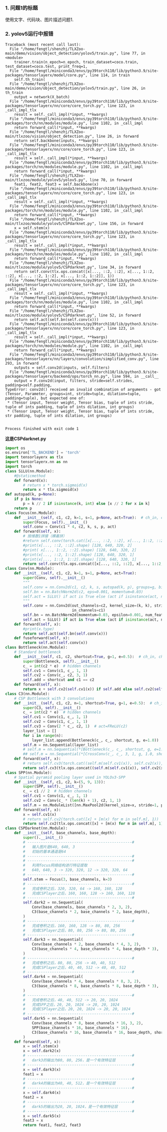 ### 1. 问题1的标题
使用文字、代码块、图片描述问题1.

### 2. yolov5运行中报错

    Traceback (most recent call last):
      File "/home/fengtl/shenzhj/TLXZoo-main/demo/vision/object_detection/yolov5/train.py", line 77, in <module>
        trainer.train(n_epoch=n_epoch, train_dataset=coco.train, test_dataset=coco.test, print_freq=1,
      File "/home/fengtl/miniconda3/envs/py39torch110/lib/python3.9/site-packages/tensorlayerx/model/core.py", line 114, in train
        self.th_train(
      File "/home/fengtl/shenzhj/TLXZoo-main/demo/vision/object_detection/yolov5/train.py", line 26, in th_train
        output = network(X_batch)
      File "/home/fengtl/miniconda3/envs/py39torch110/lib/python3.9/site-packages/tensorlayerx/nn/core/core_torch.py", line 123, in _call_impl_tlx
        result = self._call_impl(*input, **kwargs)
      File "/home/fengtl/miniconda3/envs/py39torch110/lib/python3.9/site-packages/torch/nn/modules/module.py", line 1102, in _call_impl
        return forward_call(*input, **kwargs)
      File "/home/fengtl/shenzhj/TLXZoo-main/tlxzoo/vision/object_detection.py", line 26, in forward
        return self.backbone(inputs, **kwargs)
      File "/home/fengtl/miniconda3/envs/py39torch110/lib/python3.9/site-packages/tensorlayerx/nn/core/core_torch.py", line 123, in _call_impl_tlx
        result = self._call_impl(*input, **kwargs)
      File "/home/fengtl/miniconda3/envs/py39torch110/lib/python3.9/site-packages/torch/nn/modules/module.py", line 1102, in _call_impl
        return forward_call(*input, **kwargs)
      File "/home/fengtl/shenzhj/TLXZoo-main/tlxzoo/module/yolov5/yolov5.py", line 70, in forward
        feat1, feat2, feat3 = self.backbone(x)
      File "/home/fengtl/miniconda3/envs/py39torch110/lib/python3.9/site-packages/tensorlayerx/nn/core/core_torch.py", line 123, in _call_impl_tlx
        result = self._call_impl(*input, **kwargs)
      File "/home/fengtl/miniconda3/envs/py39torch110/lib/python3.9/site-packages/torch/nn/modules/module.py", line 1102, in _call_impl
        return forward_call(*input, **kwargs)
      File "/home/fengtl/shenzhj/TLXZoo-main/tlxzoo/module/yolov5/CSPdarknet.py", line 156, in forward
        x = self.stem(x)
      File "/home/fengtl/miniconda3/envs/py39torch110/lib/python3.9/site-packages/tensorlayerx/nn/core/core_torch.py", line 123, in _call_impl_tlx
        result = self._call_impl(*input, **kwargs)
      File "/home/fengtl/miniconda3/envs/py39torch110/lib/python3.9/site-packages/torch/nn/modules/module.py", line 1102, in _call_impl
        return forward_call(*input, **kwargs)
      File "/home/fengtl/shenzhj/TLXZoo-main/tlxzoo/module/yolov5/CSPdarknet.py", line 34, in forward
        return self.conv(tlx.ops.concat([x[..., ::2, ::2], x[..., 1::2, ::2], x[..., ::2, 1::2], x[..., 1::2, 1::2]], 1))
      File "/home/fengtl/miniconda3/envs/py39torch110/lib/python3.9/site-packages/tensorlayerx/nn/core/core_torch.py", line 123, in _call_impl_tlx
        result = self._call_impl(*input, **kwargs)
      File "/home/fengtl/miniconda3/envs/py39torch110/lib/python3.9/site-packages/torch/nn/modules/module.py", line 1102, in _call_impl
        return forward_call(*input, **kwargs)
      File "/home/fengtl/shenzhj/TLXZoo-main/tlxzoo/module/yolov5/CSPdarknet.py", line 52, in forward
        return self.act(self.bn(self.conv(x)))
      File "/home/fengtl/miniconda3/envs/py39torch110/lib/python3.9/site-packages/tensorlayerx/nn/core/core_torch.py", line 123, in _call_impl_tlx
        result = self._call_impl(*input, **kwargs)
      File "/home/fengtl/miniconda3/envs/py39torch110/lib/python3.9/site-packages/torch/nn/modules/module.py", line 1102, in _call_impl
        return forward_call(*input, **kwargs)
      File "/home/fengtl/miniconda3/envs/py39torch110/lib/python3.9/site-packages/tensorlayerx/nn/layers/convolution/simplified_conv.py", line 293, in forward
        outputs = self.conv2d(inputs, self.filters)
      File "/home/fengtl/miniconda3/envs/py39torch110/lib/python3.9/site-packages/tensorlayerx/backend/ops/torch_nn.py", line 594, in __call__
        output = F.conv2d(input, filters, stride=self.strides, padding=self.padding,
    TypeError: conv2d() received an invalid combination of arguments - got (Tensor, Parameter, groups=int, stride=tuple, dilation=tuple, padding=tuple), but expected one of:
     * (Tensor input, Tensor weight, Tensor bias, tuple of ints stride, tuple of ints padding, tuple of ints dilation, int groups)
     * (Tensor input, Tensor weight, Tensor bias, tuple of ints stride, str padding, tuple of ints dilation, int groups)


    Process finished with exit code 1


**这是CSPdarknet.py**

```python
import os
os.environ['TL_BACKEND'] = 'torch'
import tensorlayerx as tlx
import tensorlayerx.nn as nn
import torch
class SiLU(nn.Module):
    #@staticmethod
    def forward(x):
        # return x * torch.sigmoid(x)
        return x * tlx.sigmoid(x)
def autopad(k, p=None):
    if p is None:
        p = k // 2 if isinstance(k, int) else [x // 2 for x in k]
    return p
class Focus(nn.Module):
    def __init__(self, c1, c2, k=1, s=1, p=None, act=True):  # ch_in, ch_out, kernel, stride, padding, groups
        super(Focus, self).__init__()
        self.conv = Conv(c1 * 4, c2, k, s, p, act)
    def forward(self, x):
        # 按维数1拼接（横着拼）
        #return self.conv(torch.cat([x[..., ::2, ::2], x[..., 1::2, ::2], x[..., ::2, 1::2], x[..., 1::2, 1::2]], 1))
        #print(x[..., ::2, ::2].shape) [128, 640, 320, 2]
        #print( x[..., 1::2, ::2].shape) [128, 640, 320, 2]
        #print(x[..., ::2, 1::2].shape) [128, 640, 320, 1]
        #print(x[..., 1::2, 1::2].shape) [128, 640, 320, 1]
        return self.conv(tlx.ops.concat([x[..., ::2, ::2], x[..., 1::2, ::2], x[..., ::2, 1::2], x[..., 1::2, 1::2]], 1))
class Conv(nn.Module):
    def __init__(self, c1, c2, k=1, s=1, p=None, act=True):
        super(Conv, self).__init__()
        """
        self.conv = nn.Conv2d(c1, c2, k, s, autopad(k, p), groups=g, bias=False)
        self.bn = nn.BatchNorm2d(c2, eps=0.001, momentum=0.03)
        self.act = SiLU() if act is True else (act if isinstance(act, nn.Module) else nn.Identity())
        """
        self.conv = nn.Conv2d(out_channels=c2, kernel_size=(k, k), stride=(s, s), padding=(p, p), b_init=None,
                              in_channels=c1)
        self.bn = nn.BatchNorm2d(momentum=0.03, epsilon=0.001, num_features=c2)
        self.act = SiLU() if act is True else (act if isinstance(act, nn.Module) else nn.Identity())
    def forward(self, x):
        #print(x.type)
        return self.act(self.bn(self.conv(x)))
    def fuseforward(self, x):
        return self.act(self.conv(x))
class Bottleneck(nn.Module):
    # Standard bottleneck
    def __init__(self, c1, c2, shortcut=True, g=1, e=0.5):  # ch_in, ch_out, shortcut, groups, expansion
        super(Bottleneck, self).__init__()
        c_ = int(c2 * e)  # hidden channels
        self.cv1 = Conv(c1, c_, 1, 1)
        self.cv2 = Conv(c_, c2, 3, 1)
        self.add = shortcut and c1 == c2
    def forward(self, x):
        return x + self.cv2(self.cv1(x)) if self.add else self.cv2(self.cv1(x))
class C3(nn.Module):
    # CSP Bottleneck with 3 convolutions
    def __init__(self, c1, c2, n=1, shortcut=True, g=1, e=0.5):  # ch_in, ch_out, number, shortcut, groups, expansion
        super(C3, self).__init__()
        c_ = int(c2 * e)  # hidden channels
        self.cv1 = Conv(c1, c_, 1, 1)
        self.cv2 = Conv(c1, c_, 1, 1)
        self.cv3 = Conv(2 * c_, c2, 1)  # act=FReLU(c2)
        layer_list = []
        for i in range(n):
            layer_list.append(Bottleneck(c_, c_, shortcut, g, e=1.0))
        self.m = nn.Sequential(layer_list)
        # self.m = nn.Sequential(*[Bottleneck(c_, c_, shortcut, g, e=1.0) for _ in range(n)])
        ## self.m = nn.Sequential(*[CrossConv(c_, c_, 3, 1, g, 1.0, shortcut) for _ in range(n)])
    def forward(self, x):
        # return self.cv3(torch.cat((self.m(self.cv1(x)), self.cv2(x)), dim=1))
        return self.cv3(tlx.ops.concat((self.m(self.cv1(x)), self.cv2(x)), dim=1))
class SPP(nn.Module):
    # Spatial pyramid pooling layer used in YOLOv3-SPP
    def __init__(self, c1, c2, k=(5, 9, 13)):
        super(SPP, self).__init__()
        c_ = c1 // 2  # hidden channels
        self.cv1 = Conv(c1, c_, 1, 1)
        self.cv2 = Conv(c_ * (len(k) + 1), c2, 1, 1)
        self.m = nn.ModuleList([nn.MaxPool2d(kernel_size=x, stride=1, padding=x // 2) for x in k])
    def forward(self, x):
        x = self.cv1(x)
        # return self.cv2(torch.cat([x] + [m(x) for m in self.m], 1))
        return self.cv2(tlx.ops.concat([x] + [m(x) for m in self.m], 1))
class CSPDarknet(nn.Module):
    def __init__(self, base_channels, base_depth):
        super().__init__()
        # -----------------------------------------------#
        #   输入图片是640, 640, 3
        #   初始的基本通道是64
        # -----------------------------------------------#
        # -----------------------------------------------#
        #   利用focus网络结构进行特征提取
        #   640, 640, 3 -> 320, 320, 12 -> 320, 320, 64
        # -----------------------------------------------#
        self.stem = Focus(3, base_channels, k=3)
        # -----------------------------------------------#
        #   完成卷积之后，320, 320, 64 -> 160, 160, 128
        #   完成CSPlayer之后，160, 160, 128 -> 160, 160, 128
        # -----------------------------------------------#
        self.dark2 = nn.Sequential(
            Conv(base_channels, base_channels * 2, 3, 2),
            C3(base_channels * 2, base_channels * 2, base_depth),
        )
        # -----------------------------------------------#
        #   完成卷积之后，160, 160, 128 -> 80, 80, 256
        #   完成CSPlayer之后，80, 80, 256 -> 80, 80, 256
        # -----------------------------------------------#
        self.dark3 = nn.Sequential(
            Conv(base_channels * 2, base_channels * 4, 3, 2),
            C3(base_channels * 4, base_channels * 4, base_depth * 3),
        )
        # -----------------------------------------------#
        #   完成卷积之后，80, 80, 256 -> 40, 40, 512
        #   完成CSPlayer之后，40, 40, 512 -> 40, 40, 512
        # -----------------------------------------------#
        self.dark4 = nn.Sequential(
            Conv(base_channels * 4, base_channels * 8, 3, 2),
            C3(base_channels * 8, base_channels * 8, base_depth * 3),
        )
        # -----------------------------------------------#
        #   完成卷积之后，40, 40, 512 -> 20, 20, 1024
        #   完成SPP之后，20, 20, 1024 -> 20, 20, 1024
        #   完成CSPlayer之后，20, 20, 1024 -> 20, 20, 1024
        # -----------------------------------------------#
        self.dark5 = nn.Sequential(
            Conv(base_channels * 8, base_channels * 16, 3, 2),
            SPP(base_channels * 16, base_channels * 16),
            C3(base_channels * 16, base_channels * 16, base_depth, shortcut=False),
        )
    def forward(self, x):
        x = self.stem(x)
        x = self.dark2(x)
        # -----------------------------------------------#
        #   dark3的输出为80, 80, 256，是一个有效特征层
        # -----------------------------------------------#
        x = self.dark3(x)
        feat1 = x
        # -----------------------------------------------#
        #   dark4的输出为40, 40, 512，是一个有效特征层
        # -----------------------------------------------#
        x = self.dark4(x)
        feat2 = x
        # -----------------------------------------------#
        #   dark5的输出为20, 20, 1024，是一个有效特征层
        # -----------------------------------------------#
        x = self.dark5(x)
        feat3 = x
        return feat1, feat2, feat3
```
